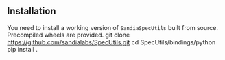 ## Installation

You need to install a working version of `SandiaSpecUtils` built from source. Precompiled wheels are provided.
git clone https://github.com/sandialabs/SpecUtils.git
cd SpecUtils/bindings/python
pip install .
